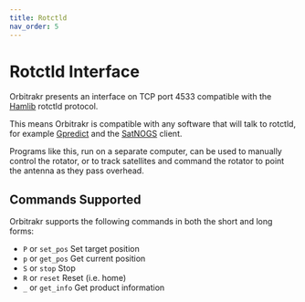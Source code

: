 ```yaml
---
title: Rotctld
nav_order: 5
---
```


# Rotctld Interface

Orbitrakr presents an interface on TCP port 4533 compatible with the [Hamlib](https://github.com/Hamlib/Hamlib) rotctld protocol.

This means Orbitrakr is compatible with any software that will talk to rotctld, for example [Gpredict](http://gpredict.oz9aec.net/) and the [SatNOGS](https://wiki.satnogs.org/) client.

Programs like this, run on a separate computer, can be used to manually control the rotator, or to track satellites and command the rotator to point the antenna as they pass overhead.

## Commands Supported

Orbitrakr supports the following commands in both the short and long forms:

- `P` or `set_pos` Set target position
- `p` or `get_pos` Get current position
- `S` or `stop` Stop
- `R` or `reset` Reset (i.e. home)
- `_` or `get_info` Get product information
